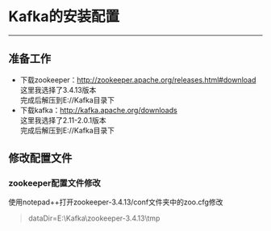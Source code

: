 # Kafka的安装配置
***
## 准备工作
* 下载zookeeper：http://zookeeper.apache.org/releases.html#download  
这里我选择了3.4.13版本  
完成后解压到E://Kafka目录下
* 下载kafka：http://kafka.apache.org/downloads  
这里我选择了2.11-2.0.1版本  
完成后解压到E://Kafka目录下
## 修改配置文件
### zookeeper配置文件修改
使用notepad++打开zookeeper-3.4.13/conf文件夹中的zoo.cfg修改 
> dataDir=E:\\Kafka\zookeeper-3.4.13\\tmp
